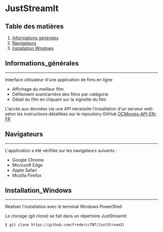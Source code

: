 # JustStreamIt

## Table des matières
1. [Informations générales](#Informations_générales)
2. [Navigateurs](#Navigateurs)
3. [Installation Windows](#installation_Windows)
## Informations_générales
***
Interface utilisateur d'une application de fims en ligne 
+ Affichage du meilleur film 
+ Défilement avant/arrière des films par catégorie
+ Détail du film en cliquant sur la vignette du film

L'accès aux données via une API nécessite l'installation d'un serveur web selon les instructions détaillées sur le repository GitHub [OCMovies-API-EN-FR](https://github.com/OpenClassrooms-Student-Center/OCMovies-API-EN-FR)
## Navigateurs
***
L'application a été vérifiée sur les navigateurs suivants :
* Google Chrome
* Microsoft Edge
* Apple Safari
* Mozilla Firefox
## Installation_Windows
***
Réaliser l'installation avec le terminal Windows PowerShell 

Le clonage (git clone) se fait dans un répertoire JustStreamIt
```
$ git clone https://github.com/FredericTNT/JustStreamIt
```
